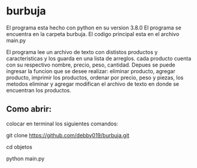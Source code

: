 # burbuja
El programa esta hecho con python en su version 3.8.0
El programa se encuentra en la carpeta burbuja.
El codigo principal esta en el archivo main.py

El programa lee un archivo de texto con dististos productos y caracteristicas y los guarda en una lista de arreglos.
cada producto cuenta con su respectivo nombre, precio, peso, cantidad.
Depues se puede ingresar la funcion que se desee realizar: eliminar producto, agregar producto, imprimir los productos, ordenar por precio, peso y piezas, los metodos
eliminar y agregar modifican el archivo de texto en donde se encuentran los productos.

## Como abrir:

colocar en terminal los siguientes comandos:

git clone https://github.com/debby019/burbuja.git

cd objetos

python main.py
